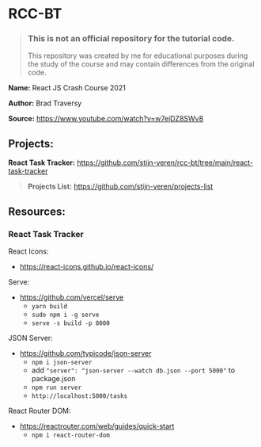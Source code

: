 # RCC-BT

> ### This is not an official repository for the tutorial code.
> This repository was created by me for educational purposes during the study of the course and may contain differences from the original code.

**Name:** React JS Crash Course 2021

**Author:** Brad Traversy

**Source:** https://www.youtube.com/watch?v=w7ejDZ8SWv8

## Projects:

**React Task Tracker:** https://github.com/stijn-veren/rcc-bt/tree/main/react-task-tracker

> **Projects List:** https://github.com/stijn-veren/projects-list

## Resources:

### React Task Tracker

React Icons:

- https://react-icons.github.io/react-icons/

Serve:

- https://github.com/vercel/serve
  - `yarn build`
  - `sudo npm i -g serve`
  - `serve -s build -p 8000`

JSON Server:

- https://github.com/typicode/json-server
  - `npm i json-server`
  - add `"server": "json-server --watch db.json --port 5000"` to package.json
  - `npm run server`
  - `http://localhost:5000/tasks`

React Router DOM:

- https://reactrouter.com/web/guides/quick-start
  - `npm i react-router-dom`
